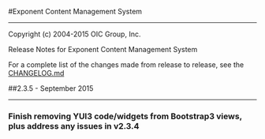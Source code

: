 #Exponent Content Management System

----------

Copyright (c) 2004-2015 OIC Group, Inc.

Release Notes for Exponent Content Management System

For a complete list of the changes made from release to release, see the [CHANGELOG.md](CHANGELOG.md)

##2.3.5 - September 2015

----------

### Finish removing YUI3 code/widgets from Bootstrap3 views, plus address any issues in v2.3.4
